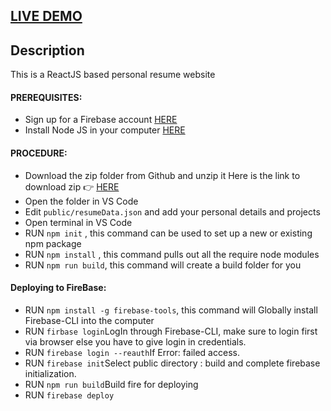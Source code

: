 
## <a href="https://portfolio-abcb2.web.app/">LIVE DEMO</a>

## Description
This is a ReactJS based personal resume website


#### PREREQUISITES:
- Sign up for a Firebase account <a href='https://console.firebase.google.com/'>HERE</a>
- Install Node JS in your computer <a href='https://nodejs.org/en/'>HERE</a>
#### PROCEDURE:
- Download the zip folder from Github and unzip it
Here is the link to download zip 👉
<a href='https://github.com/aman5873/portfolio'>HERE</a>
- Open the folder in VS Code
- Edit <code>public/resumeData.json</code> and add your personal details and projects
- Open terminal in VS Code
- RUN <code>npm init</code> , this command can be used to set up a new or existing npm package
- RUN <code>npm install</code> , this command pulls out all the require node modules
- RUN <code>npm run build</code>, this command will create a build folder for you

#### Deploying to FireBase:
- RUN <code>npm install -g firebase-tools</code>, this command will Globally install Firebase-CLI into the computer
- RUN <code>firbase login</code>LogIn through Firebase-CLI, make sure to login first via browser else you have to give login in credentials.
- RUN <code>firebase login --reauth</code>If Error: failed access.
- RUN <code>firebase init</code>Select public directory : build and complete firebase initialization.
- RUN <code>npm run build</code>Build fire for deploying
- RUN <code>firebase deploy</code>



